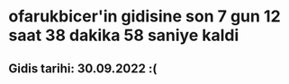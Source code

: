 # ofarukbicer'in gidisine son 7 gun 12 saat 38 dakika 58 saniye kaldi

## Gidis tarihi: 30.09.2022 :(
